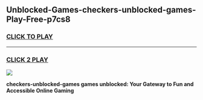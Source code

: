 
## Unblocked-Games-checkers-unblocked-games-Play-Free-p7cs8
<h3>
<a href="https://premium76.site?title=checkers-unblocked-games&ref=09A">CLICK TO PLAY</a></h3>
<hr>

<h3>
<a href="https://premium76.site?title=checkers-unblocked-games&ref=09A">CLICK 2 PLAY</a>
  
</h3>

<a href="https://premium76.site?title=checkers-unblocked-games&ref=09A"><img src="https://clearcache.store/games.png"></a>


**checkers-unblocked-games games unblocked: Your Gateway to Fun and Accessible Online Gaming**
